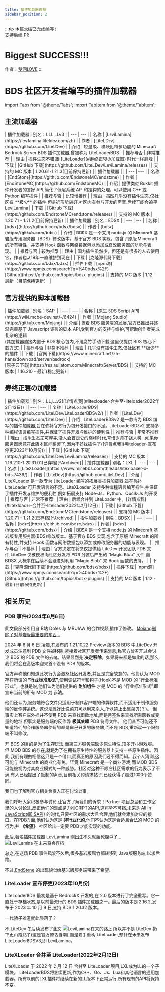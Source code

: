 ```yaml
---
title: 插件加载器选择
sidebar_position: 2
---
```


:::tip
本篇文档已完成编写！<br />
支持后续 PR

# Biggest SUCCESS!!!

作者：[梦涵LOVE](https://github.com/MengHanLOVE1027)
:::

# BDS 社区开发者编写的插件加载器
import Tabs from '@theme/Tabs';
import TabItem from '@theme/TabItem';

## 主流加载器

<Tabs queryString="plugins-loader">
<TabItem value="levilamina" label="LeviLamina">
| 插件加载器 | 别名：LLL,LLv3 |
| --- | --- |
| 名称 | [LeviLamina](https://levilamina.liteldev.com/zh) |
| 作者 | [LiteLDev](https://github.com/LiteLDev) |
| 介绍 | 轻量级、模块化和多功能的 Minecraft Bedrock Server BDS 插件加载器,曾被称为 LiteLoaderBDS |
| 推荐与否 | 非常推荐 |
| 理由 | 插件生态不错,跟 [LiteLoader](#寿终正寝の加载器) 时代一样巅峰 |
| 下载 | [GitHub 下载](https://github.com/LiteLDev/LeviLamina/releases) |
| 支持的 MC 版本 | 1.20.61-1.21.3(目前保持更新) |
</TabItem>
<TabItem value="endstone" label="EndStone">
| 插件加载器 | |
| --- | --- |
| 名称 | [EndStone](https://github.com/EndstoneMC/endstone) |
| 作者 | [EndStoneMC](https://github.com/EndstoneMC) |
| 介绍 | 提供类似 Bukkit 插件开发者的友好 API,简化了低层系统 API 和挂钩的处理。可以使用 C++ 或 Python 编写插件 |
| 推荐与否 | 比较慢推荐 |
| 理由 | 虽然几乎没有插件生态,仅社区有 **极少** 的插件,但最近形势较好,社区内有参与开发的声音,后续可能会追平 LeviLamina |
| 下载 | [Github 下载](https://github.com/EndstoneMC/endstone/releases) |
| 支持的 MC 版本 | 1.20.71 - 1.21.2(目前保持更新) |
</TabItem>
<TabItem value="bdsx" label="BDSX">
| 插件加载器 | 别名：BDSX |
| --- | --- |
| 名称 | [bdsx](https://github.com/bdsx/bdsx) |
| 作者 | [bdsx](https://github.com/bdsx) |
| 介绍 | BDSX 是一个支持 node.js 的 Minecraft 基岩版专用服务器（BDS）修改版本。基于官方 BDS 实现，包含了原版 Minecraft 的所有特性，并支持 Hook 函数与网络数据包以添加或修改服务器的功能与表现。 |
| 推荐与否 | 较为推荐 |
| 理由 | 国内插件虽然少，但还是有很多的人去使用它，作者也从19年一直维护到现在 |
| 下载 | [克隆源代码下载](https://github.com/bdsx/bdsx) |
| 插件下载 | [npm源](https://www.npmjs.com/search?q=%40bdsx%2F)<br />[Github](https://github.com/topics/bdsx-plugins) |
| 支持的 MC 版本 | 1.12 - 最新（目前保持更新） |
</TabItem>
</Tabs>

## 官方提供的脚本加载器
<Tabs queryString="plugins-loader">
<TabItem value="bds-script-api" label="BDS Script API(官方)">
| 插件加载器 | 别名：SAPI |
| --- | --- |
| 名称 | [原生 BDS Script API](https://wiki.mcbe-dev.net/-/6424) |
| 作者 | [Mojang Studio](https://github.com/Mojang) |
| 介绍 | 随着 BDS 服务端的发展,官方已推出并逐渐完善基于 Javascript 语言的脚本 API,受到官方的支持与维护,可帮助创作者完成复杂的逻辑 <br />(其加载器直接内置于 BDS 核心包内,不用腐竹手动下载,这里仅提供 BDS 核心下载方式) |
| 推荐与否 | 非常不推荐 |
| 理由 | 几乎没有插件生态,仅社区有 **极少** 的插件 |
| 下载 | [官网下载](https://www.minecraft.net/zh-hans/download/server/bedrock)<br />[原子云下载](https://res.nullatom.com/Minecraft/Server/BDS) |
| 支持的 MC 版本 | 1.16.210 - 最新(稳定更新) |
</TabItem>
</Tabs>

## 寿终正寝の加载器
<Tabs queryString="plugins-loader">
<TabItem value="liteloader" label="LiteLoader">
| 插件加载器 | 别名：LL,LLv2([详情点我](#litexloader-合并至-liteloader2022年2月12日)) |
| --- | --- |
| 名称 | [LiteLoaderBDS](https://github.com/LiteLDev/LiteLoaderBDSv2/) |
| 作者 | [LiteLDev](https://github.com/LiteLDev) |
| 介绍 | LiteLoaderBDSv2 是一款专为 BDS 编写的插件加载器,旨在弥补官方行为包开发接口的不足。LiteLoaderBDSv2 支持多种编程语言编写插件,并保证了插件开发与维护的便利性 |
| 推荐与否 | 非常不推荐 |
| 理由 | 插件生态无可厚非,没人会否定它的巅峰时代,可惜岁月不饶人啊...如果你服务器愿意在此版本区间便罢了,因为不好找插件了([详情点我](#liteloader-宣布停更2023年10月份)) |
| 下载 | [GitHub 下载](https://github.com/LiteLDev/LeviLamina/releases) |
| 支持的 MC 版本 | 1.16.210-1.20.31.01(已存档)[^Archived] |
</TabItem>
<TabItem value="litexloader" label="LiteXLoader">
| 插件加载器 | 别名：LXL |
| --- | --- |
| 名称 | [LiteXLoader](https://www.minebbs.com/threads/litexloader-x-bds.7439/) |
| 作者 | [LiteDev](https://github.com/LiteLDev) |
| 介绍 | LiteXLoader 是一款专为 LiteLoader 编写的拓展类插件加载器,旨在弥补 LiteLoader 可开发语言的不足。LiteXLoader 支持多种编程语言编写插件,并保证了插件开发与维护的便利性,例如拓展支持 Node-Js、Python、Qucik-Js 的开发 |
| 推荐与否 | 非常不推荐 |
| 理由 | 后续合并到 LiteLoader 中。[详情点我](#litexloader-合并至-liteloader2022年2月12日) |
| 下载 | [Github 下载](https://github.com/EndstoneMC/endstone/releases) |
| 支持的 MC 版本 | 1.20.71 - 1.21.2(已存档)[^Archived] |
</TabItem>
<TabItem value="bdsx" label="BDSX">
| 插件加载器 | 别名：BDSX |
| --- | --- |
| 名称 | [bdsx](https://github.com/bdsx/bdsx) |
| 作者 | [bdsx](https://github.com/bdsx) |
| 介绍 | BDSX 是一个支持 node.js 的 Minecraft 基岩版专用服务器(BDS)修改版本。基于官方 BDS 实现,包含了原版 Minecraft 的所有特性,并支持 Hook 函数与网络数据包以添加或修改服务器的功能与表现。 |
| 推荐与否 | 不推荐 |
| 理由 | 官方决定在将来仅提供给 LiteDev 开发团队 PDB 文件,LiteDev 仅被授权向社区分发将 PDB 封装后产生的 "Magic Blob" 文件,而 BDSX 大概率在后续不会跟进对利用 "Magic Blob" 来 Hook 函数的支持。 |
| 下载 | [克隆源代码下载](https://github.com/bdsx/bdsx) |
| 插件下载 | [npm源](https://www.npmjs.com/search?q=%40bdsx%2F)<br />[Github](https://github.com/topics/bdsx-plugins) |
| 支持的 MC 版本 | 1.12 - 最新(目前保持更新) |
</TabItem>
</Tabs>

## 相关历史

### PDB 事件(2024年6月6日)

此文段部分引用自 B站 Dofes 与 MRUIAW 的合作视频,稍作了修改。
[Mojang删除了对基岩版最重要的东西...](https://www.bilibili.com/video/BV1GS421o7Dz/)

2024 年 6 月 6 日 凌晨,在发布的 1.21.10.22 Preview 版本的 BDS 中,LiteDev 开发成员注意到 PDB 文件被移除,紧接着社区开发者传来消息,称官方曾召开过会讨论 BDS 的 PDB 文件的去向。结果显然是 **决定移除**。如果将来都是如此的话,那么我们将会在高版本迎来首个没有 PDB 的版本。

官方声称他们知道此次行为会激怒社区开发者,并且是完全故意的。他们认为 MOD 存在所谓的 **“行业标准形式”**,使用调试符号和钩子(Hook)不是 MOD 的 “行业标准形式”。也就是说,他们认为他们提供的 **附加组件** 才是 MOD 的 “行业标准形式”,即宣布当前的所有 MOD 为 **非法**。

他们还认为,服务端符合文件只适用于制作客户端的作弊软件,而不适用于制作服务端的反作弊系统。这说法就好比说菜刀可以用来杀人,所以禁止出售菜刀(？)。
但事实上客户端外挂并不使用 PDB 来查找函数地址,而是用签名来查找所需函数或变量的地址,但事实是服务端的反作弊 **极其依赖** PDB 符号文件。
他们甚至可能还不知道特们的合作服务器使用的都是自己开发的服务端,而不是 BDS,重新写一个服务端不叫修改。

开 BDS 的目的是为了生存玩法,而第三方服务端缺少原生特性,顶多开小游戏服。但 MOD BDS 的存在,就是为了在拥有原生特性的服务器上支持一些原生插件。因此,我们有理由相信这只是一个借口,而真正的原因我们还不得而知。我个人猜测,这可能与 Minecraft 的商业化有关。毕竟 Minecraft 是一个商业游戏,而 MOD BDS 可能被视为对其商业模式的一种威胁。社区对这种不顺应社区需求的行为表示了不满,有人已经提出了抵制的声音,目前相关的请求帖子,已经获得了超过1000个赞同。

我们也了解到官方相关负责人正在讨论此事。

我们呼吁大家积极参与讨论,让官方了解我们的诉求！Partner 项目总监和工作室里的人讨论过,反正他们的观点是力推CRIPT的API,这将势不可挡,未来是 [All in JavaScript(即 SAPI)](#冷门加载器) 的时代,只要社区的需求大且合理,他们就会添加对应的接口。在PDB方面,他们认为这是 **非行业化的**,他们不认为这是合适且合法的 MOD 的行为,并 **《希望》** 社区给出一定要 PDB 才能实现的功能。

此后,著名插件加载器 LeviLamina 刚出生不久就胎死腹中了...
![LeviLamina 在未来将会存档](./_images/levilamina-will-archived.png)

总之,在这场 PDB 事件风波不久后,很多基岩版腐竹都转移到 Java版服务端,以求后路。

不过,[EndStone](./plugins-loader-choose.md?plugins-loader=endstone#热门加载器) 的出现貌似给基岩版服务端带来了希望。

### LiteLoader 宣布停更(2023年10月份)
LiteLoaderBDS 最初是基于 BedrockX 开发的,在 2.0 版本进行了完全重写。它一直处于存档状态,是以前最流行的 BDS 插件加载器之一。最后的版本是 2.16.2,发布于 2023 年 10 月 9 日,支持 BDS 1.20.32 版本。

一代骄子难道就此陨落了？

不,LiteDev 在后续发布了此文
![LeviLamina在来的路上](./_images/levilamina-is-coming.png)
所以并不是 LiteDev 扔下史山跑路了(这是官方原话自嘲),而是着手重构 LiteLoader,预计在未来发布 LiteLoaderBDSV3,即 LeviLamina。


### LiteXLoader 合并至 LiteLoader(2022年2月12日)
LiteXLoader 于 2022 年 2 月 12 日 合并至 LiteLoader 项目,LXL成为LL的一个子模块。 LiteLoaderBDS将继续更新,作为C++、Go、Js、Lua和其他语言的通用加载器。所有以前的LXL插件将继续在新的LL版本下正常运行,所有现有的API将保持不变。


[^Archived]: 已存档(Archived)：这意味着该项目已经不再活跃或不再被维护。当一个项目被标记为 "Archived" 时,它通常表示项目已经完成或不再进行更新。这可能是由于多种原因,比如项目已经达到其目标,或者开发者已经停止了项目的开发。
